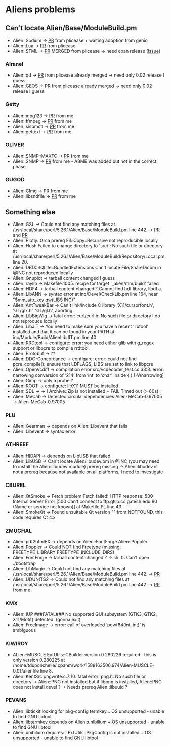 # Aliens problems

## Can't locate Alien/Base/ModuleBuild.pm
- Alien::Sodium -> [PR](https://github.com/ajgb/alien-sodium/pull/4) from plicease + waiting adoption from genio
- Alien::Lua -> [PR](https://github.com/tsee/p5-Alien-Lua/pull/1) from plicease
- Alien::SFML -> [PR](https://github.com/jakeanq/perl-alien-sfml/pull/2) MERGED from plicease -> need cpan release ([issue](https://github.com/jakeanq/perl-alien-sfml/issues))

### Alranel 
- Alien::qd -> [PR](https://github.com/alranel/Alien-qd/pull/2) from plicease already merged -> need only 0.02 release I guess
- Alien::GEOS  -> [PR](https://github.com/alranel/Alien-GEOS/pull/1) from plicease already merged -> need only 0.02 release I guess

### Getty
- Alien::mpg123 -> [PR](https://github.com/Getty/p5-alien-mpg123/pull/2) from me
- Alien::ffmpeg -> [PR](https://github.com/Getty/p5-alien-ffmpeg/pull/5) from me
- Alien::sispmctl -> [PR](https://github.com/Getty/p5-alien-sispmctl/pull/2) from me
- Alien::gettext -> [PR](https://github.com/Getty/p5-alien-gettext/pull/2) from me

### OLIVER
- Alien::SNMP::MAXTC -> [PR](https://github.com/ollyg/Alien-SNMP-MAXTC/pull/2) from me
- Alien::SNMP -> [PR](https://github.com/ollyg/Alien-SNMP/pull/3) from me - ABMB was added but not in the correct phase

### GUGOD 
- Alien::CImg -> [PR](https://github.com/gugod/Alien-CImg/pull/1) from me
- Alien::libsndfile -> [PR](https://github.com/gugod/Alien-libsndfile/pull/1) from me


## Something else
- Alien::GSL -> Could not find any matching files at /usr/local/share/perl/5.26.1/Alien/Base/ModuleBuild.pm line 442. -> [PR](https://github.com/Perl5-Alien/Alien-GSL/pull/6) and [PR](https://github.com/Perl5-Alien/Alien-GSL/pull/7)
- Alien::Plotly::Orca prereq Fil::Copy::Recursive not reproducible locally
- Alien::Hush Failed to change directory to 'src/': No such file or directory at /usr/local/share/perl/5.26.1/Alien/Base/ModuleBuild/Repository/Local.pm line 20.
- Alien::DBD::SQLite::BundledExtensions Can't locate File/ShareDir.pm in @INC not reproduced locally
- Alien::Gnuplot -> tarball content changed I guess
- Alien::raylib -> Makefile:1005: recipe for target '_alien/mm/build' failed
- Alien::HDF4 -> tarball content changed ? Cannot find hdf library, libdf.a.
- Alien::LibANN -> syntax error at inc/Devel/CheckLib.pm line 164, near "$mm_attr_key qw(LIBS INC)"
- Alien::AntTweakBar -> Can't link/include C library 'X11/cursorfont.h', 'GL/glx.h', 'GL/gl.h', aborting.
- Alien::LibBigWig -> fatal error: curl/curl.h: No such file or directory I do not reproduce locally
- Alien::LibJIT -> You need to make sure you have a recent 'libtool' installed and that it can be found in your PATH at inc/Module/Build/AlienLibJIT.pm line 40
- Alien::RRDtool -> configure: error: you need either glib with g_regex support or libpcre to compile rrdtool.
- Alien::Protobuf -> ??
- Alien::DDC-Concordance -> configure: error: could not find pcre_compile(): ensure that LDFLAGS, LIBS are set to link to libpcre
- Alien::OpenVcdiff -> compilation error src/vcdecoder_test.cc:33:3: error: narrowing conversion of ‘214’ from ‘int’ to ‘char’ inside { } [-Wnarrowing]
- Alien::Gimp -> only a probe ?
- Alien::ROOT -> configure: libX11 MUST be installed
- Alien::SDL -> -> !  Archive::Zip is not installed + FAIL Timed out (> 60s).
- Alien::MeCab -> Detected circular dependencies Alien-MeCab-0.97005 -> Alien-MeCab-0.97005

### PLU 
- Alien::Gearman -> depends on Alien::Libevent that fails
- Alien::Libevent -> syntax error

### ATHREEF
- Alien::HIDAPI -> depends on LibUSB that failed
- Alien::LibUSB -> Can't locate Alien/libudev.pm in @INC (you may need to install the Alien::libudev module) prereq missing -> Alien::libudev is not a prereq because not available on all platforms, I need to investigate

### CBUREL 
- Alien::QtSmoke -> Fetch problem Fetch failed! HTTP response: 500 Internal Server Error [500 Can't connect to ftp.gtlib.cc.gatech.edu:80 (Name or service not known)] at Makefile.PL line 43.
- Alien::SmokeQt -> Found unsuitable Qt version "" from NOTFOUND, this code requires Qt 4.x

### ZMUGHAL
- Alien::pdf2htmlEX -> depends on Alien::FontForge Alien::Poppler
- Alien::Poppler -> Could NOT find Freetype (missing: FREETYPE_LIBRARY FREETYPE_INCLUDE_DIRS)
- Alien::FontForge -> tarball content changed ? -> sh: 0: Can't open ./bootstrap
- Alien::LibMagic -> Could not find any matching files at /usr/local/share/perl/5.26.1/Alien/Base/ModuleBuild.pm line 442. -> [PR](https://github.com/zmughal/p5-Alien-LibMagic/pull/6)
- Alien::UDUNITS2 -> Could not find any matching files at /usr/local/share/perl/5.26.1/Alien/Base/ModuleBuild.pm line 442. -> [PR](https://github.com/EntropyOrg/p5-Alien-UDUNITS2/pull/10) from me

### KMX
- Alien::IUP ###FATAL### No supported GUI subsystem (GTK3, GTK2, X11/Motif) detected! (gonna exit)
- Alien::FreeImage ->  error: call of overloaded ‘powf64(int, int)’ is ambiguous

### KIWIROY
- ALien::MUSCLE ExtUtils::CBuilder version 0.280226 required--this is only version 0.280225 at /home/tduponchelle/.cpanm/work/1588163506.974/Alien-MUSCLE-0.01/alienfile line 8.
- Alien::KentSrc pngwrite.c:7:10: fatal error: png.h: No such file or directory -> Alien::PNG not installed but if libpng is installed, Alien::PNG does not install devel ? -> Needs prereq Alien::libuuid ?

### PEVANS
- Alien::libtickit looking for pkg-config termkey... OS unsupported - unable to find GNU libtool
- Alien::libtermkey depends on Alien::unibilium + OS unsupported - unable to find GNU libtool
- Alien::unibilium requires:    !  ExtUtils::PkgConfig is not installed + OS unsupported - unable to find GNU libtool


